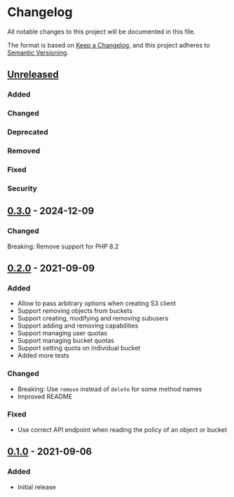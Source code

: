 # Changelog
All notable changes to this project will be documented in this file.

The format is based on [Keep a Changelog](https://keepachangelog.com/en/1.0.0/),
and this project adheres to [Semantic Versioning](https://semver.org/spec/v2.0.0.html).


## [Unreleased]
### Added
### Changed
### Deprecated
### Removed
### Fixed
### Security


## [0.3.0] - 2024-12-09
### Changed
Breaking: Remove support for PHP 8.2


## [0.2.0] - 2021-09-09
### Added
- Allow to pass arbitrary options when creating S3 client
- Support removing objects from buckets
- Support creating, modifying and removing subusers
- Support adding and removing capabilities
- Support managing user quotas
- Support managing bucket quotas
- Support setting quota on individual bucket
- Added more tests
### Changed
- Breaking: Use `remove` instead of `delete` for some method names
- Improved README
### Fixed
- Use correct API endpoint when reading the policy of an object or bucket


## [0.1.0] - 2021-09-06
### Added
- Initial release


[Unreleased]: https://github.com/lbausch/php-ceph-radosgw-admin/compare/v0.3.0...HEAD
[0.3.0]: https://github.com/lbausch/php-ceph-radosgw-admin/releases/tag/v0.3.0
[0.2.0]: https://github.com/lbausch/php-ceph-radosgw-admin/releases/tag/v0.2.0
[0.1.0]: https://github.com/lbausch/php-ceph-radosgw-admin/releases/tag/v0.1.0
